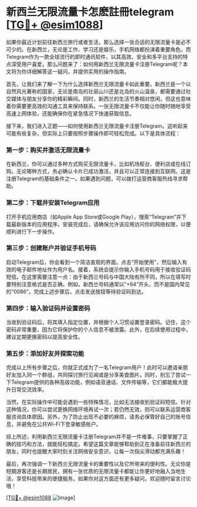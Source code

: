# 新西兰无限流量卡怎麽註冊telegram [[TG💪+ @esim1088](https://t.me/s/esim1088)]

如果你最近计划前往新西兰旅行或者生活，那么选择一张合适的无限流量卡是必不可少的。在新西兰，无论是工作、学习还是娱乐，手机网络都扮演着重要角色。而Telegram作为一款全球流行的即时通讯软件，以其高效、安全和多平台支持的特点深受用户喜爱。那么问题来了：如何用新西兰无限流量卡注册Telegram呢？本文将为你详细解答这一疑问，并提供实用的操作指南。

首先，让我们来了解一下为什么选择新西兰无限流量卡如此重要。新西兰是一个以自然风光著称的国家，无论是南岛的壮丽山川还是北岛的火山温泉，都需要通过社交媒体与朋友分享你的精彩瞬间。同时，新西兰的生活节奏相对悠闲，但这也意味着你需要更高效的沟通工具来保持联系。一张无限流量卡不仅能让你随时随地享受高速上网体验，还能确保你在紧急情况下快速获取信息。

接下来，我们进入正题——如何使用新西兰无限流量卡注册Telegram。这听起来可能有些复杂，但实际上只要按照步骤操作即可轻松完成。以下是具体流程：

### 第一步：购买并激活无限流量卡

在新西兰，你可以通过多种方式购买无限流量卡，比如机场柜台、便利店或在线订购。无论哪种方式，务必确认卡片已成功激活，并且可以正常连接到互联网。这是注册Telegram的基础条件之一。如果遇到问题，可以拨打运营商客服热线寻求帮助。

### 第二步：下载并安装Telegram应用

打开手机应用商店（如Apple App Store或Google Play），搜索“Telegram”并下载最新版本的应用程序。安装完成后，请确保允许该应用访问你的网络权限，以便顺利进行下一步操作。

### 第三步：创建账户并验证手机号码

启动Telegram后，你会看到一个简洁直观的界面。点击“开始使用”，然后输入有效的电子邮件地址作为用户名。接着，系统会提示你输入手机号码用于接收验证码短信。在这里需要注意一点：由于新西兰号码与中国大陆有所不同，所以在填写时要特别注意格式是否正确。例如，新西兰号码通常以“+64”开头，而不是国内常见的“0086”。完成上述步骤后，点击发送按钮等待验证码到达。

### 第四步：输入验证码并设置密码

当收到验证码后，将其填入指定位置，并根据个人习惯设置登录密码。记住，这个密码非常重要，因为它将保护你的个人信息不被泄露。此外，在后续使用过程中，建议定期更换密码以提高安全性。

### 第五步：添加好友并探索功能

完成以上所有步骤之后，你就正式成为了一名Telegram用户！此时可以邀请亲朋好友加入同一个群组，共同探讨旅行见闻或是分享美食图片。同时，别忘了尝试一下Telegram提供的各种高级功能，例如语音通话、文件传输等，它们都能极大提升日常交流效率。

当然，在实际操作中可能会遇到一些特殊情况，比如无法接收到验证码短信。针对这种情况，你可以尝试更换网络环境再试一次；若仍然无效，则可以联系运营商客服咨询具体原因。另外，为了防止出现不必要的麻烦，请务必保管好自己的账号信息，并避免在公共Wi-Fi下登录敏感账户。

综上所述，利用新西兰无限流量卡注册Telegram并不是一件难事，只要掌握了正确的技巧和方法，就能轻松搞定。希望这篇文章能够帮助到正在准备前往新西兰的朋友，同时也提醒大家时刻关注网络安全意识，让每一次指尖滑动都充满乐趣！

最后，再次强调一下新西兰无限流量卡的重要性以及它所带来的便利性。无论你是短期游客还是长期居民，拥有一张优质的无限流量卡都能让你更好地融入当地生活，享受科技带来的便捷服务。如果你对这方面还有更多疑问，欢迎随时留言讨论哦！

[[TG💪+ @esim1088](https://t.me/s/esim1088) ![Image](https://i.postimg.cc/4NQfJmqS/Snipaste-2025-05-13-00-14-12.png)]
